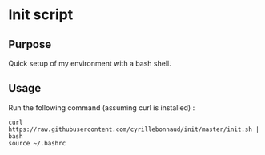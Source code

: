 # Init script

## Purpose
Quick setup of my environment with a bash shell.

## Usage
Run the following command (assuming curl is installed) :

    curl https://raw.githubusercontent.com/cyrillebonnaud/init/master/init.sh | bash
    source ~/.bashrc
